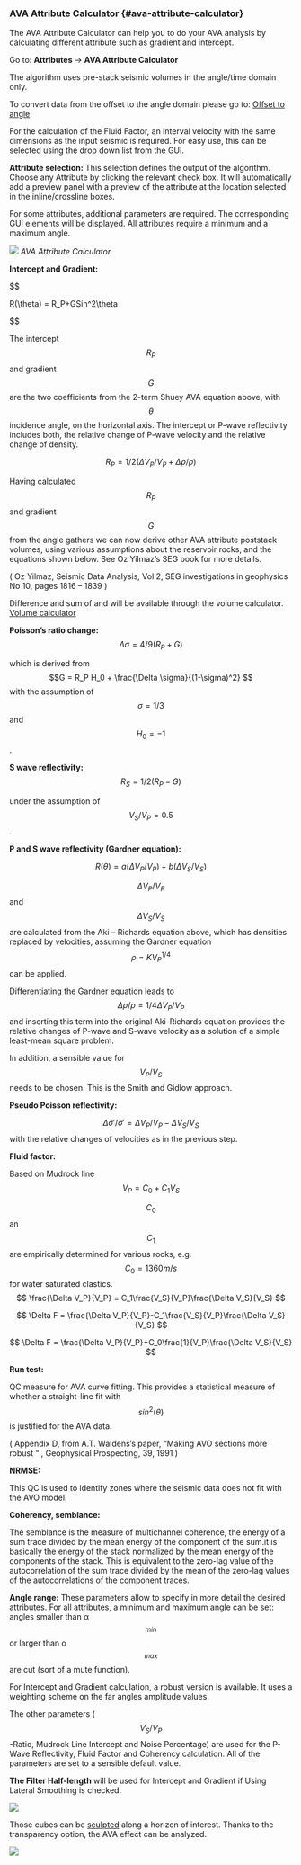 ### AVA Attribute Calculator {#ava-attribute-calculator}

The AVA Attribute Calculator can help you to do your AVA analysis by calculating different attribute such as gradient and intercept.

Go to: **Attributes** → **AVA Attribute Calculator**

The algorithm uses pre-stack seismic volumes in the angle/time domain only. 

To convert data from the offset to the angle domain please go to:  [Offset to angle](/algorithm_documentation/interpretation-processing/offset_to_angle.md)

For the calculation of the Fluid Factor, an interval velocity with the same dimensions as the input seismic is required. For easy use, this can be selected using the drop down list from the GUI.


**Attribute selection:** This selection defines the output of the algorithm. Choose any Attribute by clicking the relevant check box. It will automatically add a preview panel with a preview of the attribute at the location selected in the inline/crossline boxes.

For some attributes, additional parameters are required. The corresponding GUI elements will be displayed. All attributes require a minimum and a maximum angle.

![](/assets/011_Attributes.PNG)
_AVA Attribute Calculator_


**Intercept and Gradient:**


$$

R(\theta) = R_P+GSin^2\theta


$$


The intercept $$R_P$$ and gradient $$G$$ are the two coefficients from the 2-term Shuey AVA equation above, with $$\theta$$ incidence angle, on the horizontal axis.
The intercept or P-wave reflectivity includes both, the relative change of
P-wave velocity and the relative change of density.


$$
R_P = 1/2(\Delta V_P / V_P+\Delta \rho/\rho)
$$

Having calculated $$R_P$$ and gradient $$G$$ from the angle gathers we can now derive other AVA attribute poststack volumes, using various assumptions about the reservoir rocks, and the equations shown below. See Oz Yilmaz’s SEG book for more details.

( Oz Yilmaz,  Seismic Data Analysis, Vol 2, SEG investigations in geophysics No 10, pages 1816 – 1839 )

Difference and sum of  and   will be available through the volume calculator. [Volume calculator](/algorithm_documentation/attributes/volume_calculator/README.md) 

**Poisson’s ratio change:**
$$
\Delta \sigma = 4/9(R_P+G)
$$


which is derived from $$G = R_P H_0 + \frac{\Delta \sigma}{(1-\sigma)^2} $$ with the assumption of $$\sigma = 1/3$$ and $$H_0 = -1$$.

**S wave reflectivity:**
$$R_S = 1/2(R_P-G)$$

under the assumption of $$V_S/V_P = 0.5$$.

**P and S wave reflectivity (Gardner equation):**

$$
R(\theta) = a(\Delta V_P/V_P)+b(\Delta V_S/V_S)
$$

$$\Delta V_P/V_P$$ and $$\Delta V_S/V_S$$ are calculated from the Aki – Richards equation above, which has densities replaced by velocities, assuming the Gardner equation $$\rho = KV_P^{1/4}$$ can be applied.

Differentiating the Gardner equation leads to $$\Delta \rho/\rho = 1/4\Delta V_P/V_P $$ and inserting this term into the original Aki-Richards equation provides the relative changes of P-wave and S-wave velocity as a solution of a simple least-mean square problem.

In addition, a sensible value for $$V_P/V_S$$ needs to be chosen.  This is the Smith and Gidlow approach.

**Pseudo Poisson reflectivity:**

$$\Delta \sigma\prime/\sigma\prime = \Delta V_P/V_P-\Delta V_S/V_S$$ with the relative changes of velocities as in the previous step.

**Fluid factor:**

Based on Mudrock line $$V_P = C_0+C_1V_S$$

$$C_0$$ an $$C_1$$ are empirically determined for various rocks, e.g. $$C_0=1360 m/s$$ for water saturated clastics.
$$
\frac{\Delta V_P}{V_P} = C_1\frac{V_S}{V_P}\frac{\Delta V_S}{V_S}
$$

$$
\Delta F = \frac{\Delta V_P}{V_P}-C_1\frac{V_S}{V_P}\frac{\Delta V_S}{V_S}
$$

$$
\Delta F = \frac{\Delta V_P}{V_P}+C_0\frac{1}{V_P}\frac{\Delta V_S}{V_S}
$$

**Run test:**

QC measure for AVA curve fitting. This provides a statistical measure of whether a straight-line fit with $$sin^2(\theta)$$ is justified for the AVA data.

( Appendix D, from A.T. Waldens’s paper, “Making AVO sections more robust “ , Geophysical Prospecting, 39, 1991 )

**NRMSE:**

This QC is used to identify zones where the seismic data does not fit with the AVO model.

**Coherency, semblance:**

The semblance is the measure of multichannel coherence, the energy of a sum trace divided by the mean energy of the component of the sum.it is basically the energy of the stack normalized by the mean energy of the components of the stack. This is equivalent to the zero-lag value of the autocorrelation of the sum trace divided by the mean of the zero-lag values of the autocorrelations of the component traces.

**Angle range:** 
These parameters allow to specify in more detail the desired attributes. For all attributes, a minimum and maximum angle can be set: angles smaller than α$$_{min}$$ or larger than α$$_{max}$$ are cut (sort of a mute function).

For Intercept and Gradient calculation, a robust version is available. It uses a weighting scheme on the far angles amplitude values.

The other parameters ($$V_S/V_P$$-Ratio, Mudrock Line Intercept and Noise Percentage) are used for the P-Wave Reflectivity, Fluid Factor and Coherency calculation. All of the parameters are set to a sensible default value.

**The Filter Half-length** will be used for Intercept and Gradient if Using Lateral Smoothing is checked. 

![](/assets/012_Attributes.PNG)

Those cubes can be [sculpted](/algorithm_documentation/interpretation-processing/sculpt.md) along a horizon of interest. Thanks to the transparency option, the AVA effect can be analyzed.

![](/assets/013_Attributes.PNG)



